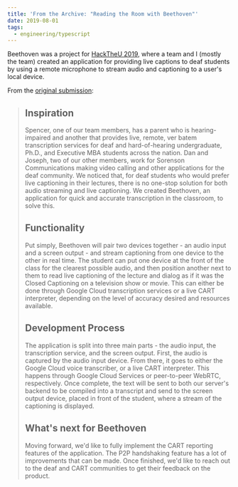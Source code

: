 ```yaml
---
title: 'From the Archive: "Reading the Room with Beethoven"'
date: 2019-08-01
tags:
  - engineering/typescript
---
```

Beethoven was a project for [HackTheU 2019](https://hacktheu-2019.devpost.com/), where a team and I (mostly the team) created an application for providing live captions to deaf students by using a remote microphone to stream audio and captioning to a user's local device.

From the [original submission](https://devpost.com/software/beethoven-t9ud86):

> ## Inspiration
>
> Spencer, one of our team members, has a parent who is hearing-impaired and another that provides live, remote, ver batem transcription services for deaf and hard-of-hearing undergraduate, Ph.D., and Executive MBA students across the nation. Dan and Joseph, two of our other members, work for Sorenson Communications making video calling and other applications for the deaf community. We noticed that, for deaf students who would prefer live captioning in their lectures, there is no one-stop solution for both audio streaming and live captioning. We created Beethoven, an application for quick and accurate transcription in the classroom, to solve this.
>
> ## Functionality
>
> Put simply, Beethoven will pair two devices together - an audio input and a screen output - and stream captioning from one device to the other in real time. The student can put one device at the front of the class for the clearest possible audio, and then position another next to them to read live captioning of the lecture and dialog as if it was the Closed Captioning on a television show or movie. This can either be done through Google Cloud transcription services or a live CART interpreter, depending on the level of accuracy desired and resources available.
>
> ## Development Process
>
> The application is split into three main parts - the audio input, the transcription service, and the screen output. First, the audio is captured by the audio input device. From there, it goes to either the Google Cloud voice transcriber, or a live CART interpreter. This happens through Google Cloud Services or peer-to-peer WebRTC, respectively. Once complete, the text will be sent to both our server's backend to be compiled into a transcript and send to the screen output device, placed in front of the student, where a stream of the captioning is displayed.
>
> ## What's next for Beethoven
>
> Moving forward, we'd like to fully implement the CART reporting features of the application. The P2P handshaking feature has a lot of improvements that can be made. Once finished, we'd like to reach out to the deaf and CART communities to get their feedback on the product.
